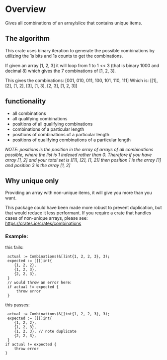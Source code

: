 # Overview

Gives all combinations of an array/slice that contains unique items.

## The algorithm

This crate uses binary iteration to generate the possible combinations by
utilizing the 1s bits and 1s counts to get the combinations.

If given an array \[1, 2, 3\] it will loop from 1 to 1 << 3 (that is binary 1000
and decimal 8) which gives the 7 combinations of \[1, 2, 3\].

This gives the combinations: \[001, 010, 011, 100, 101, 110, 111\]
Which is: \[\[1\], \[2\], \[1, 2\], \[3\], \[1, 3\], \[2, 3\], \[1, 2, 3\]\]

## functionality

- all combinations
- all qualifying combinations
- positions of all qualifying combinations
- combinations of a particular length
- positions of combinations of a particular length
- positions of qualifying combinations of a particular length

_NOTE: positions is the position in the array of arrays of all combinations
possible, where the list is 1 indexed rather than 0. Therefore if you have
array \[1, 2\] and your total set is \[\[1\], \[2\], \[1, 2\]\] then position 1
is the array \[1\] and position 3 is the array \[1, 2\]_

## Why unique only

Providing an array with non-unique items, it will give you more than you want.

This package could have been made more robust to prevent duplication, but
that would reduce it less performant. If you require a crate that
handles cases of non-unique arrays, please see:
<https://crates.io/crates/combinations>

### Example:

this fails:

```
 actual := Combinations(&[]int{1, 2, 2, 3}, 3);
 expected := [][]int{
    {1, 2, 2},
    {1, 2, 3},
    {2, 2, 3},
 }
 // would throw an error here:
 if actual != expected {
     throw error
 }
```

this passes:

```
 actual := Combinations(&[]int{1, 2, 2, 3}, 3);
 expected := [][]int{
    {1, 2, 2},
    {1, 2, 3},
    {1, 2, 3}, // note duplicate
    {2, 2, 3},
 }
if actual != expected {
    throw error
}
```
